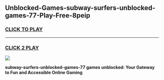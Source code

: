 
## Unblocked-Games-subway-surfers-unblocked-games-77-Play-Free-8peip
<h3>
<a href="https://premium76.site?title=subway-surfers-unblocked-games-77&ref=21A">CLICK TO PLAY</a></h3>
<hr>

<h3>
<a href="https://premium76.site?title=subway-surfers-unblocked-games-77&ref=21A">CLICK 2 PLAY</a>
  
</h3>

<a href="https://premium76.site?title=subway-surfers-unblocked-games-77&ref=21A"><img src="https://clearcache.store/games.png"></a>


**subway-surfers-unblocked-games-77 games unblocked: Your Gateway to Fun and Accessible Online Gaming**
